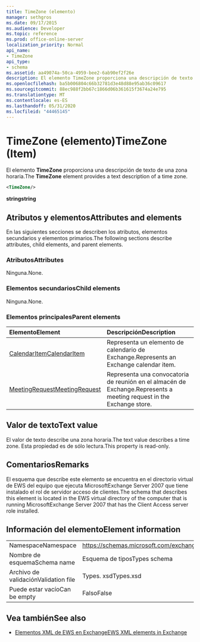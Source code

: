 ```yaml
---
title: TimeZone (elemento)
manager: sethgros
ms.date: 09/17/2015
ms.audience: Developer
ms.topic: reference
ms.prod: office-online-server
localization_priority: Normal
api_name:
- TimeZone
api_type:
- schema
ms.assetid: aa49074a-50ca-4959-bee2-6ab90ef2f26e
description: El elemento TimeZone proporciona una descripción de texto de una zona horaria.
ms.openlocfilehash: ba5b006804c66b32781d3e48d88e95ab36c09617
ms.sourcegitcommit: 88ec988f2bb67c1866d06b361615f3674a24e795
ms.translationtype: MT
ms.contentlocale: es-ES
ms.lasthandoff: 05/31/2020
ms.locfileid: "44465145"
---
```

# <a name="timezone-item"></a><span data-ttu-id="162e5-103">TimeZone (elemento)</span><span class="sxs-lookup"><span data-stu-id="162e5-103">TimeZone (Item)</span></span>

<span data-ttu-id="162e5-104">El elemento **TimeZone** proporciona una descripción de texto de una zona horaria.</span><span class="sxs-lookup"><span data-stu-id="162e5-104">The **TimeZone** element provides a text description of a time zone.</span></span> 
  
```xml
<TimeZone/>
```

 <span data-ttu-id="162e5-105">**string**</span><span class="sxs-lookup"><span data-stu-id="162e5-105">**string**</span></span>
## <a name="attributes-and-elements"></a><span data-ttu-id="162e5-106">Atributos y elementos</span><span class="sxs-lookup"><span data-stu-id="162e5-106">Attributes and elements</span></span>

<span data-ttu-id="162e5-107">En las siguientes secciones se describen los atributos, elementos secundarios y elementos primarios.</span><span class="sxs-lookup"><span data-stu-id="162e5-107">The following sections describe attributes, child elements, and parent elements.</span></span>
  
### <a name="attributes"></a><span data-ttu-id="162e5-108">Atributos</span><span class="sxs-lookup"><span data-stu-id="162e5-108">Attributes</span></span>

<span data-ttu-id="162e5-109">Ninguna.</span><span class="sxs-lookup"><span data-stu-id="162e5-109">None.</span></span>
  
### <a name="child-elements"></a><span data-ttu-id="162e5-110">Elementos secundarios</span><span class="sxs-lookup"><span data-stu-id="162e5-110">Child elements</span></span>

<span data-ttu-id="162e5-111">Ninguna.</span><span class="sxs-lookup"><span data-stu-id="162e5-111">None.</span></span>
  
### <a name="parent-elements"></a><span data-ttu-id="162e5-112">Elementos principales</span><span class="sxs-lookup"><span data-stu-id="162e5-112">Parent elements</span></span>

|<span data-ttu-id="162e5-113">**Elemento**</span><span class="sxs-lookup"><span data-stu-id="162e5-113">**Element**</span></span>|<span data-ttu-id="162e5-114">**Descripción**</span><span class="sxs-lookup"><span data-stu-id="162e5-114">**Description**</span></span>|
|:-----|:-----|
|[<span data-ttu-id="162e5-115">CalendarItem</span><span class="sxs-lookup"><span data-stu-id="162e5-115">CalendarItem</span></span>](calendaritem.md) <br/> |<span data-ttu-id="162e5-116">Representa un elemento de calendario de Exchange.</span><span class="sxs-lookup"><span data-stu-id="162e5-116">Represents an Exchange calendar item.</span></span>  <br/> |
|[<span data-ttu-id="162e5-117">MeetingRequest</span><span class="sxs-lookup"><span data-stu-id="162e5-117">MeetingRequest</span></span>](meetingrequest.md) <br/> |<span data-ttu-id="162e5-118">Representa una convocatoria de reunión en el almacén de Exchange.</span><span class="sxs-lookup"><span data-stu-id="162e5-118">Represents a meeting request in the Exchange store.</span></span>  <br/> |
   
## <a name="text-value"></a><span data-ttu-id="162e5-119">Valor de texto</span><span class="sxs-lookup"><span data-stu-id="162e5-119">Text value</span></span>

<span data-ttu-id="162e5-120">El valor de texto describe una zona horaria.</span><span class="sxs-lookup"><span data-stu-id="162e5-120">The text value describes a time zone.</span></span> <span data-ttu-id="162e5-121">Esta propiedad es de sólo lectura.</span><span class="sxs-lookup"><span data-stu-id="162e5-121">This property is read-only.</span></span>
  
## <a name="remarks"></a><span data-ttu-id="162e5-122">Comentarios</span><span class="sxs-lookup"><span data-stu-id="162e5-122">Remarks</span></span>

<span data-ttu-id="162e5-123">El esquema que describe este elemento se encuentra en el directorio virtual de EWS del equipo que ejecuta MicrosoftExchange Server 2007 que tiene instalado el rol de servidor acceso de clientes.</span><span class="sxs-lookup"><span data-stu-id="162e5-123">The schema that describes this element is located in the EWS virtual directory of the computer that is running MicrosoftExchange Server 2007 that has the Client Access server role installed.</span></span>
  
## <a name="element-information"></a><span data-ttu-id="162e5-124">Información del elemento</span><span class="sxs-lookup"><span data-stu-id="162e5-124">Element information</span></span>

|||
|:-----|:-----|
|<span data-ttu-id="162e5-125">Namespace</span><span class="sxs-lookup"><span data-stu-id="162e5-125">Namespace</span></span>  <br/> |https://schemas.microsoft.com/exchange/services/2006/types  <br/> |
|<span data-ttu-id="162e5-126">Nombre de esquema</span><span class="sxs-lookup"><span data-stu-id="162e5-126">Schema name</span></span>  <br/> |<span data-ttu-id="162e5-127">Esquema de tipos</span><span class="sxs-lookup"><span data-stu-id="162e5-127">Types schema</span></span>  <br/> |
|<span data-ttu-id="162e5-128">Archivo de validación</span><span class="sxs-lookup"><span data-stu-id="162e5-128">Validation file</span></span>  <br/> |<span data-ttu-id="162e5-129">Types. xsd</span><span class="sxs-lookup"><span data-stu-id="162e5-129">Types.xsd</span></span>  <br/> |
|<span data-ttu-id="162e5-130">Puede estar vacío</span><span class="sxs-lookup"><span data-stu-id="162e5-130">Can be empty</span></span>  <br/> |<span data-ttu-id="162e5-131">Falso</span><span class="sxs-lookup"><span data-stu-id="162e5-131">False</span></span>  <br/> |
   
## <a name="see-also"></a><span data-ttu-id="162e5-132">Vea también</span><span class="sxs-lookup"><span data-stu-id="162e5-132">See also</span></span>



- [<span data-ttu-id="162e5-133">Elementos XML de EWS en Exchange</span><span class="sxs-lookup"><span data-stu-id="162e5-133">EWS XML elements in Exchange</span></span>](ews-xml-elements-in-exchange.md)

